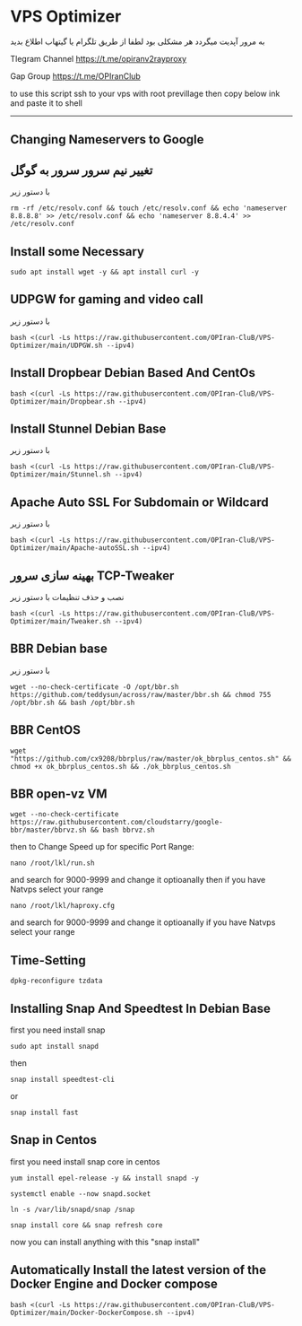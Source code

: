# VPS Optimizer

به مرور آپدیت میگردد هر مشکلی بود لطفا از طریق تلگرام یا گیتهاب اطلاع بدید

Tlegram Channel
https://t.me/opiranv2rayproxy

Gap Group
https://t.me/OPIranClub

to use this script ssh to your vps with root previllage then copy below ink and paste it to shell

-------------------------------------------------------------------------------------------------------------------------------------------------

## Changing Nameservers to Google
## تغییر نیم سرور سرور به گوگل
با دستور زیر
```
rm -rf /etc/resolv.conf && touch /etc/resolv.conf && echo 'nameserver 8.8.8.8' >> /etc/resolv.conf && echo 'nameserver 8.8.4.4' >> /etc/resolv.conf
```

## Install some Necessary 
```
sudo apt install wget -y && apt install curl -y 
```

## UDPGW for gaming and video call
با دستور زیر
```
bash <(curl -Ls https://raw.githubusercontent.com/OPIran-CluB/VPS-Optimizer/main/UDPGW.sh --ipv4)
```

## Install Dropbear Debian Based And CentOs
```
bash <(curl -Ls https://raw.githubusercontent.com/OPIran-CluB/VPS-Optimizer/main/Dropbear.sh --ipv4)
```

## Install Stunnel Debian Base
با دستور زیر
```
bash <(curl -Ls https://raw.githubusercontent.com/OPIran-CluB/VPS-Optimizer/main/Stunnel.sh --ipv4)
```

## Apache Auto SSL For Subdomain or Wildcard
با دستور زیر
```
bash <(curl -Ls https://raw.githubusercontent.com/OPIran-CluB/VPS-Optimizer/main/Apache-autoSSL.sh --ipv4)
```
## بهینه سازی سرور TCP-Tweaker
نصب و حذف تنظیمات با دستور زیر 
```
bash <(curl -Ls https://raw.githubusercontent.com/OPIran-CluB/VPS-Optimizer/main/Tweaker.sh --ipv4)
```

## BBR Debian base
با دستور زیر
```
wget --no-check-certificate -O /opt/bbr.sh https://github.com/teddysun/across/raw/master/bbr.sh && chmod 755 /opt/bbr.sh && bash /opt/bbr.sh
```

## BBR CentOS
```
wget "https://github.com/cx9208/bbrplus/raw/master/ok_bbrplus_centos.sh" && chmod +x ok_bbrplus_centos.sh && ./ok_bbrplus_centos.sh
```

## BBR open-vz VM
```
wget --no-check-certificate https://raw.githubusercontent.com/cloudstarry/google-bbr/master/bbrvz.sh && bash bbrvz.sh
```
then to Change Speed up for specific Port Range:
```
nano /root/lkl/run.sh
```
and search for 9000-9999 and change it optioanally then  if you have Natvps select your range 
```
nano /root/lkl/haproxy.cfg
```
and search for 9000-9999 and change it optioanally if you have Natvps select your range 


## Time-Setting
```
dpkg-reconfigure tzdata
```

## Installing Snap And Speedtest In Debian Base

first you need install snap
```
sudo apt install snapd
```
then
```
snap install speedtest-cli
```
or
```
snap install fast
```
## Snap in Centos
first you need install snap core in centos

```
yum install epel-release -y && install snapd -y
```
```
systemctl enable --now snapd.socket
```
```
ln -s /var/lib/snapd/snap /snap
```
```
snap install core && snap refresh core
```
now you can install anything with this "snap install"

## Automatically Install the latest version of the Docker Engine and Docker compose
```
bash <(curl -Ls https://raw.githubusercontent.com/OPIran-CluB/VPS-Optimizer/main/Docker-DockerCompose.sh --ipv4)
```
